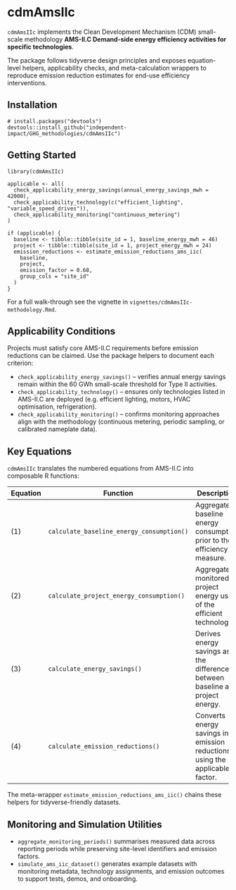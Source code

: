 # cdmAmsIIc

`cdmAmsIIc` implements the Clean Development Mechanism (CDM) small-scale methodology
**AMS-II.C Demand-side energy efficiency activities for specific technologies**.

The package follows tidyverse design principles and exposes equation-level helpers,
applicability checks, and meta-calculation wrappers to reproduce emission reduction
estimates for end-use efficiency interventions.

## Installation

```
# install.packages("devtools")
devtools::install_github("independent-impact/GHG_methodologies/cdmAmsIIc")
```

## Getting Started

```
library(cdmAmsIIc)

applicable <- all(
  check_applicability_energy_savings(annual_energy_savings_mwh = 42000),
  check_applicability_technology(c("efficient_lighting", "variable_speed_drives")),
  check_applicability_monitoring("continuous_metering")
)

if (applicable) {
  baseline <- tibble::tibble(site_id = 1, baseline_energy_mwh = 46)
  project <- tibble::tibble(site_id = 1, project_energy_mwh = 24)
  emission_reductions <- estimate_emission_reductions_ams_iic(
    baseline,
    project,
    emission_factor = 0.68,
    group_cols = "site_id"
  )
}
```

For a full walk-through see the vignette in `vignettes/cdmAmsIIc-methodology.Rmd`.

## Applicability Conditions

Projects must satisfy core AMS-II.C requirements before emission reductions can be
claimed. Use the package helpers to document each criterion:

- `check_applicability_energy_savings()` – verifies annual energy savings remain within
  the 60 GWh small-scale threshold for Type II activities.
- `check_applicability_technology()` – ensures only technologies listed in AMS-II.C are
  deployed (e.g. efficient lighting, motors, HVAC optimisation, refrigeration).
- `check_applicability_monitoring()` – confirms monitoring approaches align with the
  methodology (continuous metering, periodic sampling, or calibrated nameplate data).

## Key Equations

`cdmAmsIIc` translates the numbered equations from AMS-II.C into composable R functions:

| Equation | Function | Description |
|----------|----------|-------------|
| (1) | `calculate_baseline_energy_consumption()` | Aggregates baseline energy consumption prior to the efficiency measure. |
| (2) | `calculate_project_energy_consumption()` | Aggregates monitored project energy use of the efficient technology. |
| (3) | `calculate_energy_savings()` | Derives energy savings as the difference between baseline and project energy. |
| (4) | `calculate_emission_reductions()` | Converts energy savings into emission reductions using the applicable factor. |

The meta-wrapper `estimate_emission_reductions_ams_iic()` chains these helpers
for tidyverse-friendly datasets.

## Monitoring and Simulation Utilities

- `aggregate_monitoring_periods()` summarises measured data across reporting periods while
  preserving site-level identifiers and emission factors.
- `simulate_ams_iic_dataset()` generates example datasets with monitoring metadata,
  technology assignments, and emission outcomes to support tests, demos, and onboarding.
